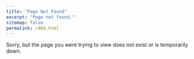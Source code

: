 ```yaml
---
title: "Page Not Found"
excerpt: "Page not found."
sitemap: false
permalink: /404.html
---
```


Sorry, but the page you were trying to view does not exist or is temporarily down.

<script type="text/javascript">
  var GOOG_FIXURL_LANG = 'en';
  var GOOG_FIXURL_SITE = '{{ site.url }}'
</script>
<script type="text/javascript"
  src="//linkhelp.clients.google.com/tbproxy/lh/wm/fixurl.js">
</script>
